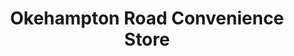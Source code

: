 ---
title: "Okehampton Road Convenience Store"
url: /exeter/okehampton-road-convenience-store/
shop: Lebensmittel
---
